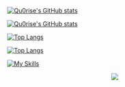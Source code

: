 <!-- GitHub Stats Card -->
[![Qu0rise's GitHub stats](https://github-readme-stats.vercel.app/api?username=Qu0rise)](https://github.com/anuraghazra/github-readme-stats)

[![Qu0rise's GitHub stats](https://github-readme-stats.vercel.app/api?username=Qu0rise&show_icons=true&theme=radical)](https://github.com/anuraghazra/github-readme-stats)

[![Top Langs](https://github-readme-stats.vercel.app/api/top-langs/?username=Qu0rise&layout=compact)](https://github.com/anuraghazra/github-readme-stats)

[![Top Langs](https://github-readme-stats.vercel.app/api/top-langs/?username=Qu0rise)](https://github.com/anuraghazra/github-readme-stats)

[![My Skills](https://skillicons.dev/icons?i=python,cpp,ts,react,nodejs,html,css,tailwind,js,nextjs,prisma,mysql,vscode,figma,firebase&theme=light&perline=6)](https://skillicons.dev)





<p align="center">
  <a href="https://skillicons.dev">
    <img src="https://skillicons.dev/icons?i=python,cpp,ts,react,nodejs,html,css,tailwind,js,nextjs,prisma,mysql,vscode,figma,firebase&theme=light&perline=6" />
  </a>
</p>
